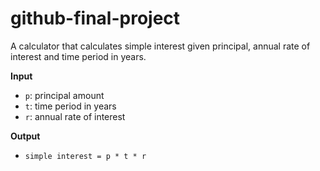 # github-final-project

A calculator that calculates simple interest given principal, annual rate of interest and time period in years.

**Input**
- `p`: principal amount
- `t`: time period in years
- `r`: annual rate of interest

**Output**
- `simple interest = p * t * r`
